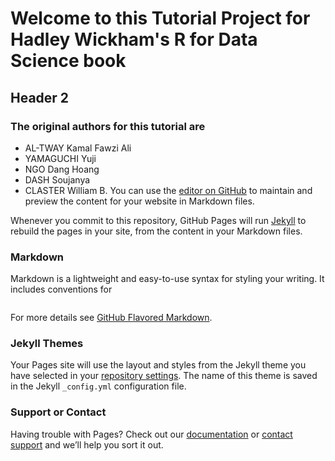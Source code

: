 # Welcome to this Tutorial Project for Hadley Wickham's R for Data Science book
## Header 2
### The original authors for this tutorial are 

- AL-TWAY Kamal Fawzi Ali
- YAMAGUCHI Yuji
- NGO Dang Hoang
- DASH Soujanya
- CLASTER William B.
You can use the [editor on GitHub](https://github.com/DataScienceProjectsJapan/Tutorial-for-R-for-Data-Science/edit/main/README.md) to maintain and preview the content for your website in Markdown files.

Whenever you commit to this repository, GitHub Pages will run [Jekyll](https://jekyllrb.com/) to rebuild the pages in your site, from the content in your Markdown files.

### Markdown

Markdown is a lightweight and easy-to-use syntax for styling your writing. It includes conventions for

```markdown

```

For more details see [GitHub Flavored Markdown](https://guides.github.com/features/mastering-markdown/).

### Jekyll Themes

Your Pages site will use the layout and styles from the Jekyll theme you have selected in your [repository settings](https://github.com/DataScienceProjectsJapan/Tutorial-for-R-for-Data-Science/settings/pages). The name of this theme is saved in the Jekyll `_config.yml` configuration file.

### Support or Contact

Having trouble with Pages? Check out our [documentation](https://docs.github.com/categories/github-pages-basics/) or [contact support](https://support.github.com/contact) and we’ll help you sort it out.
